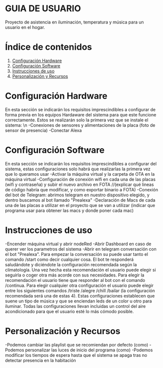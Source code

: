 # GUIA DE USUARIO
Proyecto de asistencia en iluminación, temperatura y música para un usuario en el hogar.

# Índice de contenidos
  1. [Configuración Hardware](https://github.com/luicalrob/G5-Proyecto_IOT-Domotica/blob/main_FINAL/Guia%20de%20Usuario.md#configuraci%C3%B3n-hardware)
  2. [Configuración Software](https://github.com/luicalrob/G5-Proyecto_IOT-Domotica/blob/main_FINAL/Guia%20de%20Usuario.md#configuraci%C3%B3n-software)
  3. [Instrucciones de uso](https://github.com/luicalrob/G5-Proyecto_IOT-Domotica/blob/main_FINAL/Guia%20de%20Usuario.md#instrucciones-de-uso)
  4. [Personalización y Recursos](https://github.com/luicalrob/G5-Proyecto_IOT-Domotica/blob/main_FINAL/Guia%20de%20Usuario.md#personalizaci%C3%B3n-y-recursos)


# Configuración Hardware
En esta sección se indicarán los requisitos imprescindibles a configurar de forma previa en los equipos Hardaware del sistema para que este funcione correctamente. Estos se realizarán solo la primera vez que se instale el sistema: \n
-Conexiones de sensores y alimentaciones de la placa (foto de sensor de presencia)
-Conectar Alexa
# Configuración Software
En esta sección se indicarán los requisitos imprescindibles a configurar del sistema, estas configuraciones solo habrá que realizarlas la primera vez que lo queramos usar
-Activar la máquina virtual y la carpeta de OTA en la máquina virtual
-Configuración de conexión wifi en cada una de las placas (wifi y contraseña) y subir el nuevo archivo en FOTA //(explicar qué lineas de código habría que modificar, y como exportar binario a FOTA)
-Conexión del bot de Telegram: abrimos telegram en nuestro dispositivo elegido, y dentro buscamos al bot llamado "Prealexa"
-Declaración de Macs de cada una de las placas a utilizar en el proyecto que se van a utilizar (indicar que programa usar para obtener las macs y donde poner cada mac)

# Instrucciones de uso
-Encender máquina virtual y abrir nodeRed
-Abrir Dashboard en caso de querer ver los parametros del sistema
-Abrir en telegram conversación con el bot "Prealexa". Para empezar la conversación su puede usar tanto el comando /start como decir cualquier cosa. El bot te responderá saludándote y diciéndote la configuración recomendada según la climatología. Una vez hecha esta recomendación el usuario puede elegir si seguirla o coger otra más acorde con sus necesidades. Para elegir la recomendación el usuario tiene que responder al bot con el comando /continua. Para elegir cualquier otra configuración el usuario puede elegir entre los siguientes comandos /triste /alegre /chill /bailar (la configuración recomendada será una de estas 4). Estas configuraciones establecen que suene un tipo de música y que se enciendan leds de un color u otro para iluminar. Todas las configuraciones llevan incluidas un control del aire acondicionado para que el usuario esté lo más cómodo posible.

# Personalización y Recursos
-Podemos cambiar las playlist que se recomiendan por defecto (como)
-Podemos personalizar las luces de inicio del programa (como)
-Podemos modificar los tiempos de espera hasta que el sistema se apaga tras no detectar presencia en la habitación

